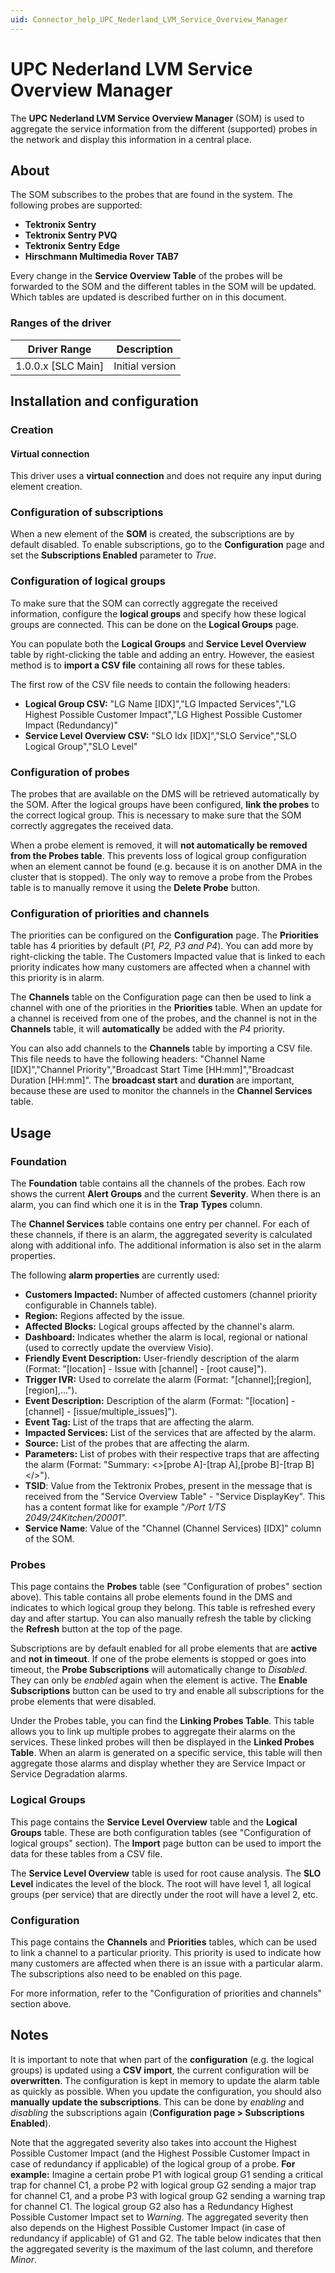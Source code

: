 ```yaml
---
uid: Connector_help_UPC_Nederland_LVM_Service_Overview_Manager
---
```


# UPC Nederland LVM Service Overview Manager

The **UPC Nederland LVM Service Overview Manager** (SOM) is used to aggregate the service information from the different (supported) probes in the network and display this information in a central place.

## About

The SOM subscribes to the probes that are found in the system. The following probes are supported:

- **Tektronix Sentry**
- **Tektronix Sentry PVQ**
- **Tektronix Sentry Edge**
- **Hirschmann Multimedia Rover TAB7**

Every change in the **Service Overview Table** of the probes will be forwarded to the SOM and the different tables in the SOM will be updated. Which tables are updated is described further on in this document.

### Ranges of the driver

| **Driver Range**     | **Description** |
|----------------------|-----------------|
| 1.0.0.x \[SLC Main\] | Initial version |

## Installation and configuration

### Creation

#### Virtual connection

This driver uses a **virtual connection** and does not require any input during element creation.

### Configuration of subscriptions

When a new element of the **SOM** is created, the subscriptions are by default disabled. To enable subscriptions, go to the **Configuration** page and set the **Subscriptions Enabled** parameter to *True*.

### Configuration of logical groups

To make sure that the SOM can correctly aggregate the received information, configure the **logical groups** and specify how these logical groups are connected. This can be done on the **Logical Groups** page.

You can populate both the **Logical Groups** and **Service Level Overview** table by right-clicking the table and adding an entry. However, the easiest method is to **import a CSV file** containing all rows for these tables.

The first row of the CSV file needs to contain the following headers:

- **Logical Group CSV:** "LG Name \[IDX\]","LG Impacted Services","LG Highest Possible Customer Impact","LG Highest Possible Customer Impact (Redundancy)"
- **Service Level Overview CSV:** "SLO Idx \[IDX\]","SLO Service","SLO Logical Group","SLO Level"

### Configuration of probes

The probes that are available on the DMS will be retrieved automatically by the SOM. After the logical groups have been configured, **link the probes** to the correct logical group. This is necessary to make sure that the SOM correctly aggregates the received data.

When a probe element is removed, it will **not automatically be removed from the Probes table**. This prevents loss of logical group configuration when an element cannot be found (e.g. because it is on another DMA in the cluster that is stopped). The only way to remove a probe from the Probes table is to manually remove it using the **Delete Probe** button.

### Configuration of priorities and channels

The priorities can be configured on the **Configuration** page. The **Priorities** table has 4 priorities by default (*P1, P2, P3 and P4*). You can add more by right-clicking the table. The Customers Impacted value that is linked to each priority indicates how many customers are affected when a channel with this priority is in alarm.

The **Channels** table on the Configuration page can then be used to link a channel with one of the priorities in the **Priorities** table. When an update for a channel is received from one of the probes, and the channel is not in the **Channels** table, it will **automatically** be added with the *P4* priority.

You can also add channels to the **Channels** table by importing a CSV file. This file needs to have the following headers: "Channel Name \[IDX\]","Channel Priority","Broadcast Start Time \[HH:mm\]","Broadcast Duration \[HH:mm\]". The **broadcast start** and **duration** are important, because these are used to monitor the channels in the **Channel Services** table.

## Usage

### Foundation

The **Foundation** table contains all the channels of the probes. Each row shows the current **Alert Groups** and the current **Severity**. When there is an alarm, you can find which one it is in the **Trap** **Types** column.

The **Channel Services** table contains one entry per channel. For each of these channels, if there is an alarm, the aggregated severity is calculated along with additional info. The additional information is also set in the alarm properties.

The following **alarm properties** are currently used:

- **Customers Impacted:** Number of affected customers (channel priority configurable in Channels table).
- **Region:** Regions affected by the issue.
- **Affected Blocks:** Logical groups affected by the channel's alarm.
- **Dashboard:** Indicates whether the alarm is local, regional or national (used to correctly update the overview Visio).
- **Friendly Event Description:** User-friendly description of the alarm (Format: "\[location\] - Issue with \[channel\] - \[root cause\]").
- **Trigger IVR:** Used to correlate the alarm (Format: "\[channel\];\[region\],\[region\],...").
- **Event Description:** Description of the alarm (Format: "\[location\] - \[channel\] - \[issue/multiple_issues\]").
- **Event Tag:** List of the traps that are affecting the alarm.
- **Impacted Services:** List of the services that are affected by the alarm.
- **Source:** List of the probes that are affecting the alarm.
- **Parameters:** List of probes with their respective traps that are affecting the alarm (Format: "Summary: \<\>\[probe A\]-\[trap A\],\[probe B\]-\[trap B\]\</\>").
- **TSID**: Value from the Tektronix Probes, present in the message that is received from the "Service Overview Table" - "Service DisplayKey". This has a content format like for example "*/Port 1/TS 2049/24Kitchen/20001*".
- **Service Name**: Value of the "Channel (Channel Services) \[IDX\]" column of the SOM.

### Probes

This page contains the **Probes** table (see "Configuration of probes" section above). This table contains all probe elements found in the DMS and indicates to which logical group they belong. This table is refreshed every day and after startup. You can also manually refresh the table by clicking the **Refresh** button at the top of the page.

Subscriptions are by default enabled for all probe elements that are **active** and **not in timeout**. If one of the probe elements is stopped or goes into timeout, the **Probe Subscriptions** will automatically change to *Disabled*. They can only be *enabled* again when the element is active. The **Enable Subscriptions** button can be used to try and enable all subscriptions for the probe elements that were disabled.

Under the Probes table, you can find the **Linking Probes Table**. This table allows you to link up multiple probes to aggregate their alarms on the services. These linked probes will then be displayed in the **Linked Probes Table**. When an alarm is generated on a specific service, this table will then aggregate those alarms and display whether they are Service Impact or Service Degradation alarms.

### Logical Groups

This page contains the **Service Level Overview** table and the **Logical Groups** table. These are both configuration tables (see "Configuration of logical groups" section). The **Import** page button can be used to import the data for these tables from a CSV file.

The **Service Level Overview** table is used for root cause analysis. The **SLO Level** indicates the level of the block. The root will have level 1, all logical groups (per service) that are directly under the root will have a level 2, etc.

### Configuration

This page contains the **Channels** and **Priorities** tables, which can be used to link a channel to a particular priority. This priority is used to indicate how many customers are affected when there is an issue with a particular alarm. The subscriptions also need to be enabled on this page.

For more information, refer to the "Configuration of priorities and channels" section above.

## Notes

It is important to note that when part of the **configuration** (e.g. the logical groups) is updated using a **CSV import**, the current configuration will be **overwritten**. The configuration is kept in memory to update the alarm table as quickly as possible. When you update the configuration, you should also **manually** **update the subscriptions**. This can be done by *enabling* and *disabling* the subscriptions again (**Configuration page \> Subscriptions Enabled**).

Note that the aggregated severity also takes into account the Highest Possible Customer Impact (and the Highest Possible Customer Impact in case of redundancy if applicable) of the logical group of a probe. **For example:** Imagine a certain probe P1 with logical group G1 sending a critical trap for channel C1, a probe P2 with logical group G2 sending a major trap for channel C1, and a probe P3 with logical group G2 sending a warning trap for channel C1. The logical group G2 also has a Redundancy Highest Possible Customer Impact set to *Warning*. The aggregated severity then also depends on the Highest Possible Customer Impact (in case of redundancy if applicable) of G1 and G2. The table below indicates that then the aggregated severity is the maximum of the last column, and therefore *Minor*.

